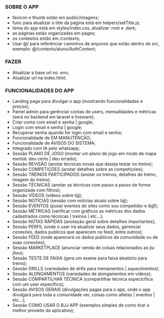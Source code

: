 ### SOBRE O APP
- favicon e thumb estão em public/imagens;
- func para atualizar o title da página está em helpers/setTitle.js;
- tema do app está em styles/index.css, atualizar :root e .dark;
- as páginas estão organizadas em pages;
- os contextos estão em /contexts;
- Usar @/ para referênciar caminhos de arquivos que estão dentro de src, exemplo: @/contexts/aluno/AuthContext;

### FAZER
- Atualizar a base url no .env;
- Atualizar url na index.html;


### FUNCIONALIDADES DO APP
- Landing page para divulgar o app (mostrando funcionalidades e preços);
- Painel admin para gerênciar contas de users, mensalidades e métricas (será no backend em laravel e liveware);
- Criar conta com email e senha | google;
- Login com email e senha | google;
- Recuperar senha quando for login com email e senha;
- Funcionalidade de EM MANUTENÇÃO;
- Funcionalidade de AVISOS DO SISTEMA;
- Integrado com IA pelo whatsapp;
- Sessão PLANO DE JOGO (montar um plano de jogo em modo de mapa mental: deu certo | deu errado);
- Sessão REVISÃO (anotar técnicas novas que deseja testar no treino);
- Sessão COMPETIÇÕES (anotar detalhes sobre as competições);
- Sessão TREINOS PARTICIPADOS (anotar os treinos, detalhes do treino, imagem do treino);
- Sessão TÉCNICAS (anotar as técnicas com passo a passo de forma organizada com filtros);
- Sessão VÍDEOS (vídeos sobre bjj);
- Sessão NOTÍCIAS (sessão com notícias atuais sobre bjj);
- Sessão EVENTOS (puxar eventos do sites como sou competidor e ibjjf);
- Sessão MÉTRICAS (verificar com gráficos as métricas dos dados cadastrados como técnicas | treinos | etc...);
- Sessão NOTAS RÁPIDAS (anotação geral sobre detalhes importantes);
- Sessão PERFIL (onde o user irá atualizar seus dados, gerenciar conexões, dados publicos que aparecem no feed, entre outros);
- Sessão FEED (onde aparecerá os dados publicos da comunidade ou de suas conexões);
- Sessão MARKETPLACE (anunciar venda de coisas relacionados ao jiu jitsu);
- Sessão TESTE DE FAIXA (gera um exame para faixa aleatório para treino);
- Sessão DRILLS (variedades de drills para treinamentos | aquecimentos);
- Sessão ALONGAMENTOS (variedades de alongamentos em vídeos);
- Sessão COMPARTILHAR TÉCNICA (compartilhar técnica especicífica com um user específico);
- Sessão AVISOS GERAIS (divulgações pagas para o app, onde o app divulgará para toda a comunidade ver, coisas como atletas | eventos | etc...);
- Sessão COMO USAR O BJJ APP (exemplos simples de como tirar o melhor proveito do aplicativo);